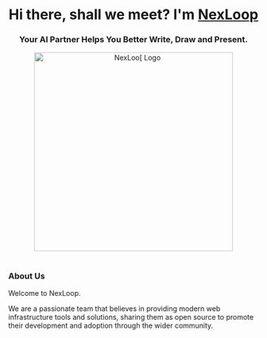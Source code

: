 <h1 align="center">Hi there, shall we meet? I'm <a href="https://nexloop.сс/" target="_blank">NexLoop</a> 
<h3 align="center">Your AI Partner Helps You Better Write, Draw and Present.</h3>

<div align="center">
<img src="https://i.ibb.co/RpkGs5g1/nexus.png" width="400" alt="NexLoo[ Logo" />
</div>

<h1 align="center"></h1>

### About Us

Welcome to NexLoop.

We are a passionate team that believes in providing modern web infrastructure tools and solutions, sharing them as open source to promote their development and adoption through the wider community.
